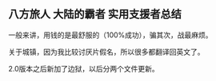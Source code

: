 ## 八方旅人 大陆的霸者 实用支援者总结

一般来讲，用钱的是最舒服的（100%成功），骗其次，战最麻烦。

关于城镇，因为我比较讨厌片假名，所以很多都翻译回英文了。

2.0版本之后新加了边狱，以后分两个文件更新。
